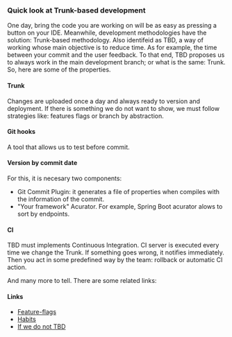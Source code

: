 ### Quick look at Trunk-based development

One day, bring the code you are working on will be as easy as pressing a button on your IDE. Meanwhile, development methodologies have the solution:
Trunk-based methodology. Also identifeid as TBD, a way of working whose main objective is to reduce time. As for example,
the time between your commit and the user feedback. To that end, TBD proposes  us to always work in the main development branch; or what is the same: Trunk.
So, here are some of the properties.

#### Trunk
Changes are uploaded once a day and always ready to version and deployment. If there is something we do not want to show, we must follow strategies like: features flags or branch by abstraction.

#### Git hooks
A tool that allows us to test before commit.

#### Version by commit date
For this, it is necesary two components:
- Git Commit Plugin: it generates a file of properties when compiles with the information of the commit.
- "Your framework" Acurator. For example, Spring Boot acurator alows to sort by endpoints.

#### CI
TBD must implements Continuous Integration. CI server is executed every time we change the Trunk. If something goes wrong, it notifies immediately. Then 
you act in some predefined way by the team: rollback or automatic CI action.


And many more to tell. There are some related links:

#### Links
- [Feature-flags](https://thysniu.medium.com/coding-with-feature-flags-how-to-guide-and-best-practices-3f9637f51265)
- [Habits](https://trunkbaseddevelopment.com/observed-habits/)
- [If we do not TBD](https://trunkbaseddevelopment.com/youre-doing-it-wrong/)